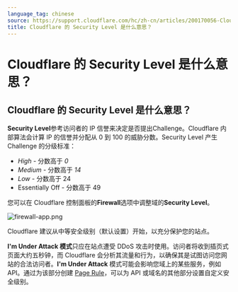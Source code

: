 ```yaml
---
language_tag: chinese
source: https://support.cloudflare.com/hc/zh-cn/articles/200170056-Cloudflare-%E7%9A%84-Security-Level-%E6%98%AF%E4%BB%80%E4%B9%88%E6%84%8F%E6%80%9D-
title: Cloudflare 的 Security Level 是什么意思？
---
```


# Cloudflare 的 Security Level 是什么意思？

## Cloudflare 的 Security Level 是什么意思？

**Security Level**参考访问者的 IP 信誉来决定是否提出Challenge。Cloudflare 内部算法会计算 IP 的信誉并分配从 0 到 100 的威胁分数。Security Level 产生 Challenge 的分级标准：  

-   _High_ - 分数高于 _0_
-   _Medium_ - 分数高于 _14_
-   _Low_ - 分数高于 24
-   Essentially Off - 分数高于 49

您可以在 Cloudflare 控制面板的**Firewall**选项中调整域的**Security Level**。

![firewall-app.png](/support/static/firewall-app.png)

Cloudflare 建议从中等安全级别（默认设置）开始，以充分保护您的站点。

**I'm Under Attack 模式**只应在站点遭受 DDoS 攻击时使用。访问者将收到插页式页面大约五秒钟，而 Cloudflare 会分析其流量和行为，以确保其是试图访问您网站的合法访问者。**I'm Under Attack** 模式可能会影响您域上的某些服务，例如 API。通过为该部分创建 [Page Rule](https://support.cloudflare.com/hc/en-us/articles/200172336-How-do-I-create-a-PageRule-)，可以为 API 或域名的其他部分设置自定义安全级别。
